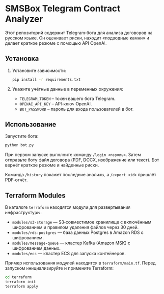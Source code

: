 # SMSBox Telegram Contract Analyzer

Этот репозиторий содержит Telegram‑бота для анализа договоров на русском языке.
Он оценивает риски, находит «подводные камни» и делает краткое резюме с помощью API OpenAI.

## Установка

1. Установите зависимости:
   ```bash
   pip install -r requirements.txt
   ```

2. Укажите учётные данные в переменных окружения:
   - `TELEGRAM_TOKEN` – токен вашего бота Telegram.
   - `OPENAI_API_KEY` – API‑ключ OpenAI.
   - `BOT_PASSWORD` – пароль для входа пользователей в бот.

## Использование

Запустите бота:

```bash
python bot.py
```

При первом запуске выполните команду `/login <пароль>`.
Затем отправьте боту файл договора (PDF, DOCX, изображение или текст). Бот вернёт краткое резюме и найденные риски.

Команда `/history` покажет последние анализы, а `/export <id>` пришлёт PDF‑отчёт.


## Terraform Modules

В каталоге `terraform` находятся модули для развертывания инфраструктуры:

- `modules/s3-storage` — S3‑совместимое хранилище с включённым шифрованием и правилом удаления файлов через 30 дней.
- `modules/rds-postgres` — база данных Postgres в Amazon RDS с шифрованием.
- `modules/message-queue` — кластер Kafka (Amazon MSK) с шифрованием данных.
- `modules/ecs` — кластер ECS для запуска контейнеров.

Пример использования модулей находится в `terraform/main.tf`. Перед запуском инициализируйте и примените Terraform:

```bash
cd terraform
terraform init
terraform apply
```
